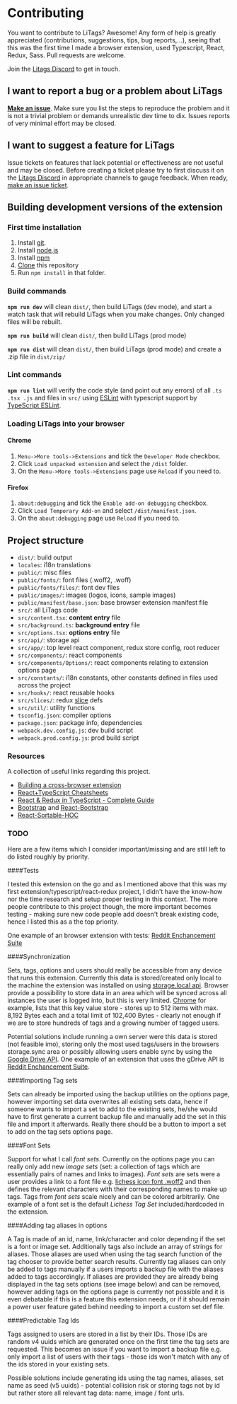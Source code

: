 Contributing
============

You want to contribute to LiTags? Awesome! Any form of help is greatly appreciated 
(contributions, suggestions, tips, bug reports,...), seeing that this was the first time I made a browser extension, 
used Typescript, React, Redux, Sass. Pull requests are welcome.

Join the [Litags Discord](https://discord.gg/4d7QWUK) to get in touch.

## I want to report a bug or a problem about LiTags

[__Make an issue__](https://github.com/mpunkenhofer/litags/issues/new). Make sure you list the steps to reproduce the 
problem and it is not a trivial problem or demands unrealistic dev time to dix. Issues reports of very minimal effort 
may be closed. 

## I want to suggest a feature for LiTags

Issue tickets on features that lack potential or effectiveness are not useful and may be closed. Before creating a 
ticket please try to first discuss it on the [Litags Discord](https://discord.gg/4d7QWUK) in appropriate channels to
gauge feedback. When ready, [make an issue ticket](https://github.com/mpunkenhofer/litags/issues/new).

## Building development versions of the extension

### First time installation

1. Install [git](https://git-scm.com/).
2. Install [node.js](https://nodejs.org)
3. Install [npm](https://www.npmjs.com/get-npm)
4. [Clone](https://help.github.com/articles/cloning-a-repository/) this repository 
5. Run `npm install` in that folder.

### Build commands

**`npm run dev`** will clean `dist/`, then build LiTags (dev mode), and start a watch task that will rebuild LiTags when 
you make changes. Only changed files will be rebuilt.

**`npm run build`** will clean `dist/`, then build LiTags (prod mode)

**`npm run dist`** will clean `dist/`, then build LiTags (prod mode) and create a .zip file in `dist/zip/`

### Lint commands

**`npm run lint`** will verify the code style (and point out any errors) of all `.ts .tsx .js` and files in `src/` 
using  [ESLint](http://eslint.org/) with typescript support by 
[TypeScript ESLint](https://github.com/typescript-eslint/typescript-eslint).

### Loading LiTags into your browser

#### Chrome

1. `Menu->More tools->Extensions` and tick the `Developer Mode` checkbox.
2. Click `Load unpacked extension` and select the `/dist` folder.
3. On the `Menu->More tools->Extensions` page use `Reload` if you need to.

#### Firefox

1. `about:debugging` and tick the `Enable add-on debugging` checkbox.
2. Click `Load Temporary Add-on` and select `/dist/manifest.json`.
3. On  the `about:debugging` page use `Reload` if you need to.

## Project structure

  - `dist/`: build output
  - `locales`: i18n translations
  - `public/`: misc files
  - `public/fonts/`: font files (.woff2, .woff)
  - `public/fonts/files/`: font dev files
  - `public/images/`: images (logos, icons, sample images)
  - `public/manifest/base.json`: base browser extension manifest file
  - `src/`: all LiTags code
  - `src/content.tsx`: **content entry** file
  - `src/background.ts`: **background entry** file
  - `src/options.tsx`: **options entry** file
  - `src/api/`: storage api 
  - `src/app/`: top level react component, redux store config, root reducer
  - `src/components/`: react components
  - `src/components/Options/`: react components relating to extension options page
  - `src/constants/`: i18n constants, other constants defined in files used across the project
  - `src/hooks/`: react reusable hooks
  - `src/slices/`: redux [slice](https://redux-toolkit.js.org/api/createslice/) defs 
  - `src/util/`: utility functions
  - `tsconfig.json`: compiler options
  - `package.json`: package info, dependencies
  - `webpack.dev.config.js`: dev build script
  - `webpack.prod.config.js`: prod build script

### Resources

A collection of useful links regarding this project.
- [Building a cross-browser extension](https://developer.mozilla.org/en-US/docs/Mozilla/Add-ons/WebExtensions/Build_a_cross_browser_extension)
- [React+TypeScript Cheatsheets](https://github.com/typescript-cheatsheets/react-typescript-cheatsheet)
- [React & Redux in TypeScript - Complete Guide](https://github.com/piotrwitek/react-redux-typescript-guide)
- [Bootstrap](https://getbootstrap.com/) and [React-Bootstrap](https://react-bootstrap.github.io/)
- [React-Sortable-HOC](https://github.com/clauderic/react-sortable-hoc)
  
### TODO

Here are a few items which I consider important/missing and are still left to do listed roughly by priority. 

####Tests

I tested this extension on the go and as I mentioned above that this was my first extension/typescript/react-redux 
project, I didn't have the know-how nor the time research and setup proper testing in this context. The more people 
contribute to this project though, the more important becomes testing - making sure new code people add doesn't break
existing code, hence I listed this as a the top priority.  

One example of an browser extension with tests: 
[Reddit Enchancement Suite](https://github.com/honestbleeps/Reddit-Enhancement-Suite)

####Synchronization

Sets, tags, options and users should really be accessible from any device that runs this extension. Currently this data 
is stored/created only local to the machine the extension was installed on using 
[storage.local api](https://developer.mozilla.org/en-US/docs/Mozilla/Add-ons/WebExtensions/API/storage/local). Browser
provide a possibility to store data in an area which will be synced across all instances the user is logged into, but 
this is very limited. [Chrome](https://developer.chrome.com/apps/storage#property-sync) for example, lists that this key 
value store - stores up to 512 items with max. 8,192 Bytes each and a total limit of 102,400 Bytes - clearly not enough 
if we are to store hundreds of tags and a growing number of tagged users. 

Potential solutions include running a own server were this data is stored (not feasible imo), storing only the most 
used tags/users in the browsers storage.sync area or possibly allowing users enable sync by using the 
[Google Drive API](https://developers.google.com/drive/api/v3/reference). 
One example of an extension that uses the gDrive API is 
[Reddit Enchancement Suite](https://github.com/honestbleeps/Reddit-Enhancement-Suite).

####Importing Tag sets

Sets can already be imported using the backup utilities on the options page, however importing set data overwrites all
existing sets data, hence if someone wants to import a set to add to the existing sets, he/she would have to first 
generate a current backup file and manually add the set in this file and import it afterwards. Really there should be
a button to import a set to add on the tag sets options page. 

####Font Sets

Support for what I call _font sets_. Currently on the options page you can really only add new _image sets_ 
(set: a collection of tags which are essentially pairs of names and links to images). _Font sets_ are sets were a user
provides a link to a font file e.g. 
[lichess icon font .woff2](https://github.com/ornicar/lila/blob/master/public/font/lichess.chess.woff2) and then defines
the relevant characters with their corresponding names to make up tags. Tags from _font sets_ scale nicely and can be 
colored arbitrarily. One example of a font set is the default _Lichess Tag Set_ included/hardcoded in the extension.

####Adding tag aliases in options

A Tag is made of an id, name, link/character and color depending if the set is a font or image set. Additionally tags
also include an array of strings for aliases. Those aliases are used when using the tag search function of the tag 
chooser to provide better search results. Currently tag aliases can only be added to tags manually if a users imports
a backup file with the aliases added to tags accordingly. If aliases are provided they are already being displayed
in the tag sets options (see image below) and can be removed, however adding tags on the options page is currently 
not possible and it is even debatable if this is a feature this extension needs, or if it should remain a power user 
feature gated behind needing to import a custom set def file. 

####Predictable Tag Ids

Tags assigned to users are stored in a list by their IDs. Those IDs are random v4 uuids which are generated once on
the first time the tag sets are requested. This becomes an issue if you want to import a backup file e.g. only import a 
list of users with their tags - those ids won't match with any of the ids stored in your existing sets.

Possible solutions include generating ids using the tag names, aliases, set name as seed (v5 uuids) - potential 
collision risk or storing tags not by id but rather store all relevant tag data: name, image / font urls.  